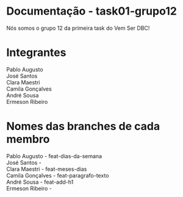 # Documentação - task01-grupo12

Nós somos o grupo 12 da primeira task do Vem Ser DBC!

# Integrantes

Pablo Augusto
<br/>
José Santos
<br/>
Clara Maestri
<br/>
Camila Gonçalves
<br/>
André Sousa
<br/>
Ermeson Ribeiro

# Nomes das branches de cada membro

Pablo Augusto - feat-dias-da-semana
<br/>
José Santos -
<br/>
Clara Maestri - feat-meses-dias
<br/>
Camila Gonçalves - feat-paragrafo-texto
<br/>
André Sousa - feat-add-h1
<br/>
Ermeson Ribeiro -
